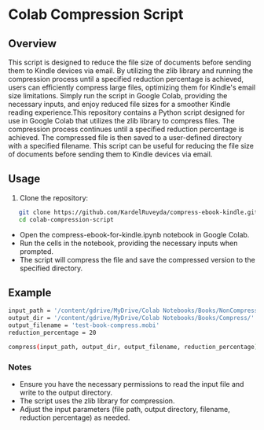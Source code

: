 # Colab Compression Script


## Overview

This script is designed to reduce the file size of documents before sending them to Kindle devices via email. By utilizing the zlib library and running the compression process until a specified reduction percentage is achieved, users can efficiently compress large files, optimizing them for Kindle's email size limitations. Simply run the script in Google Colab, providing the necessary inputs, and enjoy reduced file sizes for a smoother Kindle reading experience.This repository contains a Python script designed for use in Google Colab that utilizes the zlib library to compress files. The compression process continues until a specified reduction percentage is achieved. The compressed file is then saved to a user-defined directory with a specified filename. This script can be useful for reducing the file size of documents before sending them to Kindle devices via email.

## Usage

1. Clone the repository:

```bash
   git clone https://github.com/KardelRuveyda/compress-ebook-kindle.git
   cd colab-compression-script
```

- Open the compress-ebook-for-kindle.ipynb notebook in Google Colab.
- Run the cells in the notebook, providing the necessary inputs when prompted.
- The script will compress the file and save the compressed version to the specified directory.

## Example

```bash
input_path = '/content/gdrive/MyDrive/Colab Notebooks/Books/NonCompress/test-book.mobi'
output_dir = '/content/gdrive/MyDrive/Colab Notebooks/Books/Compress/'
output_filename = 'test-book-compress.mobi'
reduction_percentage = 20

compress(input_path, output_dir, output_filename, reduction_percentage)
```

### Notes

- Ensure you have the necessary permissions to read the input file and write to the output directory.
- The script uses the zlib library for compression.
- Adjust the input parameters (file path, output directory, filename, reduction percentage) as needed.
